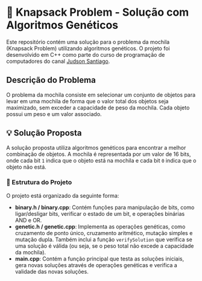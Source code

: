 # 🎒 Knapsack Problem - Solução com Algoritmos Genéticos

Este repositório contém uma solução para o problema da mochila (Knapsack Problem) utilizando algoritmos genéticos. O projeto foi desenvolvido em C++ como parte do curso de programação de computadores do canal [Judson Santiago](https://www.youtube.com/@JudSan).

## Descrição do Problema

O problema da mochila consiste em selecionar um conjunto de objetos para levar em uma mochila de forma que o valor total dos objetos seja maximizado, sem exceder a capacidade de peso da mochila. Cada objeto possui um peso e um valor associado.

## 💡 Solução Proposta

A solução proposta utiliza algoritmos genéticos para encontrar a melhor combinação de objetos. A mochila é representada por um valor de 16 bits, onde cada bit `1` indica que o objeto está na mochila e cada bit `0` indica que o objeto não está.

### 📄 Estrutura do Projeto

O projeto está organizado da seguinte forma:

- **binary.h / binary.cpp**: Contém funções para manipulação de bits, como ligar/desligar bits, verificar o estado de um bit, e operações binárias AND e OR.
- **genetic.h / genetic.cpp**: Implementa as operações genéticas, como cruzamento de ponto único, cruzamento aritmético, mutação simples e mutação dupla. Também inclui a função `verifySolution` que verifica se uma solução é válida (ou seja, se o peso total não excede a capacidade da mochila).
- **main.cpp**: Contém a função principal que testa as soluções iniciais, gera novas soluções através de operações genéticas e verifica a validade das novas soluções.
